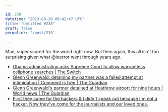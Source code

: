 ```yaml
---

id: 238
datetime: "2013-08-20 06:42:47 UTC"
title: "Untitled #238"
draft: false
permalink: "/post/238"

---
```


Man, super scared for the world right now. But then again, this all isn't too surprising given what @ioerror went through years ago. 

 
 * [Obama administration asks Supreme Court to allow warrantless cellphone searches | The Switch](https://web.archive.org/web/20150723044751/https://www.washingtonpost.com/blogs/the-switch/wp/2013/08/19/obama-administration-asks-supreme-court-to-allow-warrantless-cellphone-searches/?print=1)
 * [Glenn Greenwald: detaining my partner was a failed attempt at intimidation | Comment is free | The Guardian](https://www.theguardian.com/commentisfree/2013/aug/18/david-miranda-detained-uk-nsa)
 * [Glenn Greenwald's partner detained at Heathrow airport for nine hours | World news | The Guardian](https://www.theguardian.com/world/2013/aug/18/glenn-greenwald-guardian-partner-detained-heathrow)
 * [First they came for the hackers &amp; I didn't speak out because I'm not a hacker. Now they've come for the journalists and our loved ones.](https://twitter.com/bbhorne/status/369517654983208960)



